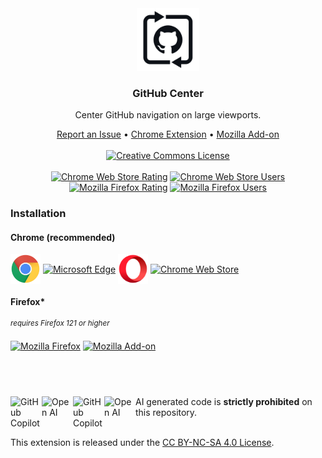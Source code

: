 <div align="center">
    <a href="https://github.com/KatsuteDev/GitHub-Center#readme">
        <img src="https://raw.githubusercontent.com/KatsuteDev/GitHub-Center/main/assets/icon.png" width=100>
    </a>
    <h3>GitHub Center</h3>
    <p>Center GitHub navigation on large viewports.</p>
    <div>
        <a href="https://github.com/KatsuteDev/GitHub-Center/issues">Report an Issue</a>
        •
        <a href="https://chrome.google.com/webstore/detail/github-center/">Chrome Extension</a>
        •
        <a href="https://addons.mozilla.org/firefox/addon/github-center">Mozilla Add-on</a>
    <br><br>
        <a href="http://creativecommons.org/licenses/by-nc-sa/4.0/"><img src="https://i.creativecommons.org/l/by-nc-sa/4.0/88x31.png" alt="Creative Commons License"></a>
    <br><br>
        <a href="https://chrome.google.com/webstore/detail/github-center/"><img src="https://img.shields.io/chrome-web-store/stars/?style=for-the-badge&logo=google-chrome&logoColor=FFFFFF&label=Rating&labelColor=202020&color=4285F4" alt="Chrome Web Store Rating"></a>
        <a href="https://chrome.google.com/webstore/detail/github-center/"><img src="https://img.shields.io/chrome-web-store/users/?style=for-the-badge&logo=google-chrome&logoColor=FFFFFF&label=Installs&labelColor=202020&color=4285F4" alt="Chrome Web Store Users"></a>
        <a href="https://addons.mozilla.org/firefox/addon/github-center"><img src="https://img.shields.io/amo/stars/github-center?style=for-the-badge&logo=firefox-browser&logoColor=FFFFFF&label=Rating&labelColor=202020&color=FF7139" alt="Mozilla Firefox Rating"></a>
        <a href="https://addons.mozilla.org/firefox/addon/github-center"><img src="https://img.shields.io/amo/users/github-center?style=for-the-badge&logo=firefox-browser&logoColor=FFFFFF&label=Installs&labelColor=202020&color=FF7139" alt="Mozilla Firefox Users"></a>
    </div>
</div>

### Installation

#### Chrome (recommended)

<a href="https://chrome.google.com/webstore/detail/github-center/"><img alt="Google Chrome" width="48" valign="middle" src="https://raw.githubusercontent.com/KatsuteDev/GitHub-Center/main/assets/chrome.svg"></a>
<a href="https://chrome.google.com/webstore/detail/github-center/"><img alt="Microsoft Edge" width="48" valign="middle" src="https://raw.githubusercontent.com/KatsuteDev/GitHub-Center/main/assets/edge.svg"></a>
<a href="https://chrome.google.com/webstore/detail/github-center/"><img alt="Opera" width="48" valign="middle" src="https://raw.githubusercontent.com/KatsuteDev/GitHub-Center/main/assets/opera.svg"></a>
<a href="https://chrome.google.com/webstore/detail/github-center/"><img alt="Chrome Web Store" valign="middle" src="https://img.shields.io/chrome-web-store/v/github-center?label=%20&style=flat-square&color=4285F4"></a>

#### Firefox*

<sup><i>requires Firefox 121 or higher</i></sup>

<a href="https://addons.mozilla.org/firefox/addon/github-center"><img alt="Mozilla Firefox" width="48" valign="middle" src="https://raw.githubusercontent.com/KatsuteDev/GitHub-Center/main/assets/firefox.svg"></a>
<a href="https://addons.mozilla.org/firefox/addon/github-center"><img alt="Mozilla Add-on" valign="middle" src="https://img.shields.io/amo/v/github-center?label=%20&style=flat-square&color=FF7139"></a>

## &nbsp;

<!-- Copilot -->
<table>
    <img alt="GitHub Copilot" align="left" src="https://raw.githubusercontent.com/Katsute/Manager/main/assets/copilot-dark.png#gh-dark-mode-only" width="50">
    <img alt="Open AI" align="left" src="https://raw.githubusercontent.com/Katsute/Manager/main/assets/openai-dark.png#gh-dark-mode-only" width="50">
    <img alt="GitHub Copilot" align="left" src="https://raw.githubusercontent.com/Katsute/Manager/main/assets/copilot-light.png#gh-light-mode-only" width="50">
    <img alt="Open AI" align="left" src="https://raw.githubusercontent.com/Katsute/Manager/main/assets/openai-light.png#gh-light-mode-only" width="50">
    <p>AI generated code is <b>strictly prohibited</b> on this repository.</p>
</table>
<!-- Copilot -->

This extension is released under the [CC BY-NC-SA 4.0 License](https://github.com/KatsuteDev/GitHub-Center/blob/main/LICENSE).